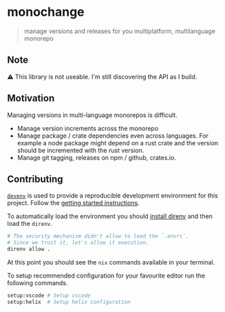 # monochange

> manage versions and releases for you multiplatform, multilanguage monorepo

## Note

⚠️ This library is not useable. I'm still discovering the API as I build.

## Motivation

Managing versions in multi-language monorepos is difficult.

- Manage version increments across the monorepo
- Manage package / crate dependencies even across languages. For example a node package might depend
  on a rust crate and the version should be incremented with the rust version.
- Manage git tagging, releases on npm / github, crates.io.

## Contributing

[`devenv`](https://devenv.sh/) is used to provide a reproducible development environment for this
project. Follow the [getting started instructions](https://devenv.sh/getting-started/).

To automatically load the environment you should
[install direnv](https://devenv.sh/automatic-shell-activation/) and then load the `direnv`.

```bash
# The security mechanism didn't allow to load the `.envrc`.
# Since we trust it, let's allow it execution.
direnv allow .
```

At this point you should see the `nix` commands available in your terminal.

To setup recommended configuration for your favourite editor run the following commands.

```bash
setup:vscode # Setup vscode
setup:helix  # Setup helix configuration
```
